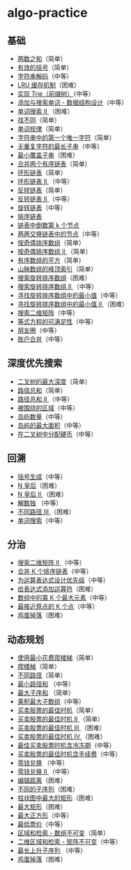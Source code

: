 # algo-practice

## 基础

*   [两数之和](http://leetcode-cn.com/problems/two-sum)（简单）
*   [有效的括号](http://leetcode-cn.com/problems/valid-parentheses/)（简单）
*   [字符串解码](http://leetcode-cn.com/problems/decode-string/)（中等）
*   [LRU 缓存机制](http://leetcode-cn.com/problems/lru-cache/submissions/)（困难）
*   [实现 Trie（前缀树）](http://leetcode-cn.com/problems/implement-trie-prefix-tree/)（中等）
*   [添加与搜索单词 - 数据结构设计](http://leetcode-cn.com/problems/add-and-search-word-data-structure-design/)（中等）
*   [单词搜索 II ](http://leetcode-cn.com/problems/word-search-ii/)（困难）
*   [找不同](http://leetcode-cn.com/problems/find-the-difference/)（简单）
*   [单词规律](http://leetcode-cn.com/problems/word-pattern/)（简单）
*   [字符串中的第一个唯一字符](http://leetcode-cn.com/problems/first-unique-character-in-a-string)（简单）
*   [无重复字符的最长子串](http://leetcode-cn.com/problems/longest-substring-without-repeating-characters)（中等）
*   [最小覆盖子串](http://leetcode-cn.com/problems/minimum-window-substring/)（困难）
*   [合并两个有序链表](http://leetcode-cn.com/problems/merge-two-sorted-lists)（简单）
*   [环形链表](http://leetcode-cn.com/problems/linked-list-cycle)（简单）
*   [环形链表 II ](http://leetcode-cn.com/problems/linked-list-cycle-ii)（中等）
*   [反转链表](http://leetcode-cn.com/problems/reverse-linked-list)（简单）
*   [反转链表 II ](http://leetcode-cn.com/problems/reverse-linked-list-ii)（中等）
*   [旋转链表](http://leetcode-cn.com/problems/rotate-list)（中等）
*   [排序链表](http://leetcode-cn.com/problems/sort-list/)
*   [链表中倒数第 k 个节点](http://leetcode-cn.com/problems/lian-biao-zhong-dao-shu-di-kge-jie-dian-lcof/)
*   [两两交换链表中的节点](http://leetcode-cn.com/problems/swap-nodes-in-pairs)（中等）
*   [按奇偶排序数组](http://leetcode-cn.com/problems/sort-array-by-parity/)（简单）
*   [按奇偶排序数组 II ](http://leetcode-cn.com/problems/sort-array-by-parity-ii/)（简单）
*   [有序数组的平方](http://leetcode-cn.com/problems/squares-of-a-sorted-array/)（简单）
*   [山脉数组的峰顶索引](http://leetcode-cn.com/problems/peak-index-in-a-mountain-array)（简单）
*   [搜索旋转排序数组](http://leetcode-cn.com/problems/search-in-rotated-sorted-array)（困难）
*   [搜索旋转排序数组 II ](http://leetcode-cn.com/problems/search-in-rotated-sorted-array-ii/)（中等）
*   [寻找旋转排序数组中的最小值](http://leetcode-cn.com/problems/find-minimum-in-rotated-sorted-array/)（中等）
*   [寻找旋转排序数组中的最小值 II ](http://leetcode-cn.com/problems/find-minimum-in-rotated-sorted-array-ii/)（困难）
*   [搜索二维矩阵](http://leetcode-cn.com/problems/search-a-2d-matrix)（中等）
*   [等式方程的可满足性](http://leetcode-cn.com/problems/satisfiability-of-equality-equations/)（中等）
*   [朋友圈](http://leetcode-cn.com/problems/friend-circles/)（中等）
*   [账户合并](http://leetcode-cn.com/problems/accounts-merge/)（中等）

## 深度优先搜索

*   [二叉树的最大深度](http://leetcode-cn.com/problems/maximum-depth-of-binary-tree)（简单）
*   [路径总和](http://leetcode-cn.com/problems/path-sum/)（简单）
*   [路径总和 II ](http://leetcode-cn.com/problems/path-sum-ii/)（中等）
*   [被围绕的区域](http://leetcode-cn.com/problems/surrounded-regions/)（中等）
*   [岛屿数量](http://leetcode-cn.com/problems/number-of-islands/)（中等）
*   [岛屿的最大面积](http://leetcode-cn.com/problems/max-area-of-island/)（中等）
*   [在二叉树中分配硬币](http://leetcode-cn.com/problems/distribute-coins-in-binary-tree/)（中等）

## 回溯

*   [括号生成](http://leetcode-cn.com/problems/generate-parentheses/)（中等）
*   [N 皇后](http://leetcode-cn.com/problems/n-queens/)（困难）
*   [N 皇后 II ](http://leetcode-cn.com/problems/n-queens-ii/)（困难）
*   [解数独](http://leetcode-cn.com/problems/sudoku-solver/) （中等）
*   [不同路径 III ](http://leetcode-cn.com/problems/unique-paths-iii/)（困难）
*   [单词搜索](http://leetcode-cn.com/problems/word-search/)（中等）

## 分治

*   [搜索二维矩阵 II ](http://leetcode-cn.com/problems/search-a-2d-matrix-ii/)（中等）
*   [合并 K 个排序链表](http://leetcode-cn.com/problems/merge-k-sorted-lists)（中等）
*   [为运算表达式设计优先级](http://leetcode-cn.com/problems/different-ways-to-add-parentheses)（中等）
*   [给表达式添加运算符](http://leetcode-cn.com/problems/expression-add-operators)（困难）
*   [数组中的第 K 个最大元素](http://leetcode-cn.com/problems/kth-largest-element-in-an-array)（中等）
*   [最接近原点的 K 个点](http://leetcode-cn.com/problems/k-closest-points-to-origin/)（中等）
*   [鸡蛋掉落](http://leetcode-cn.com/problems/super-egg-drop/)（困难）

## 动态规划

*   [使用最小花费爬楼梯](http://leetcode-cn.com/problems/min-cost-climbing-stairs)（简单）
*   [爬楼梯](http://leetcode-cn.com/problems/climbing-stairs)（简单）
*   [不同路径](http://leetcode-cn.com/problems/unique-paths/)（简单）
*   [最小路径和](http://leetcode-cn.com/problems/minimum-path-sum/) （中等）
*   [最大子序和](http://leetcode-cn.com/problems/maximum-subarray/) （简单）
*   [乘积最大子数组](http://leetcode-cn.com/problems/maximum-product-subarray/)（中等）
*   [买卖股票的最佳时机](http://leetcode-cn.com/problems/best-time-to-buy-and-sell-stock)（简单）
*   [买卖股票的最佳时机 II ](http://leetcode-cn.com/problems/best-time-to-buy-and-sell-stock-ii/)（简单）
*   [买卖股票的最佳时机 III ](http://leetcode-cn.com/problems/best-time-to-buy-and-sell-stock-iii/)（困难）
*   [买卖股票的最佳时机 IV ](http://leetcode-cn.com/problems/best-time-to-buy-and-sell-stock-iv/)（困难）
*   [最佳买卖股票时机含冷冻期](http://leetcode-cn.com/problems/best-time-to-buy-and-sell-stock-with-cooldown/)（中等）
*   [买卖股票的最佳时机含手续费](http://leetcode-cn.com/problems/best-time-to-buy-and-sell-stock-with-transaction-fee)（中等）
*   [零钱兑换](http://leetcode-cn.com/problems/coin-change) （中等）
*   [零钱兑换 II ](http://leetcode-cn.com/problems/coin-change-2)（中等）
*   [编辑距离](http://leetcode-cn.com/problems/edit-distance)（困难）
*   [不同的子序列](http://leetcode-cn.com/problems/distinct-subsequences/)（困难）
*   [柱状图中最大的矩形](http://leetcode-cn.com/problems/largest-rectangle-in-histogram/)（困难）
*   [最大矩形](http://leetcode-cn.com/problems/maximal-rectangle/)（困难）
*   [最大正方形](http://leetcode-cn.com/problems/maximal-square/)（中等）
*   [最低票价](http://leetcode-cn.com/problems/minimum-cost-for-tickets/)（中等）
*   [区域和检索 - 数组不可变](http://leetcode-cn.com/problems/range-sum-query-immutable/)（简单）
*   [二维区域和检索 - 矩阵不可变](http://leetcode-cn.com/problems/range-sum-query-2d-immutable/)（中等）
*   [最长上升子序列](http://leetcode-cn.com/problems/longest-increasing-subsequence) （中等）
*   [鸡蛋掉落](http://leetcode-cn.com/problems/super-egg-drop/)（困难）
